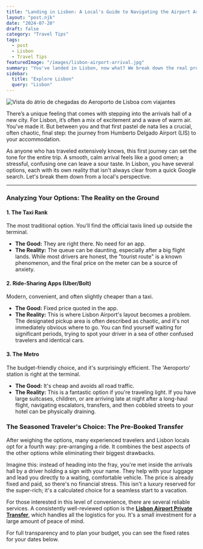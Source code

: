```yaml
---
title: "Landing in Lisbon: A Local's Guide to Navigating the Airport Arrival"
layout: "post.njk"
date: "2024-07-20"
draft: false
category: "Travel Tips"
tags:
  - post
  - Lisbon
  - Travel Tips
featuredImage: "/images/lisbon-airport-arrival.jpg"
summary: "You've landed in Lisbon, now what? We break down the real pros and cons of taxis, ride-sharing, and public transport from the airport, and reveal the one option seasoned travelers prefer."
sidebar:
  title: "Explore Lisbon"
  query: "Lisbon"
---
```


![Vista do átrio de chegadas do Aeroporto de Lisboa com viajantes](/images/lisbon-airport-arrival.jpg)

There’s a unique feeling that comes with stepping into the arrivals hall of a new city. For Lisbon, it’s often a mix of excitement and a wave of warm air. You've made it. But between you and that first pastel de nata lies a crucial, often chaotic, final step: the journey from Humberto Delgado Airport (LIS) to your accommodation.

As anyone who has traveled extensively knows, this first journey can set the tone for the entire trip. A smooth, calm arrival feels like a good omen; a stressful, confusing one can leave a sour taste. In Lisbon, you have several options, each with its own reality that isn't always clear from a quick Google search. Let's break them down from a local's perspective.

---
### **Analyzing Your Options: The Reality on the Ground**

#### **1. The Taxi Rank**
The most traditional option. You'll find the official taxis lined up outside the terminal.
*   **The Good:** They are right there. No need for an app.
*   **The Reality:** The queue can be daunting, especially after a big flight lands. While most drivers are honest, the "tourist route" is a known phenomenon, and the final price on the meter can be a source of anxiety.

#### **2. Ride-Sharing Apps (Uber/Bolt)**
Modern, convenient, and often slightly cheaper than a taxi.
*   **The Good:** Fixed price quoted in the app.
*   **The Reality:** This is where Lisbon Airport's layout becomes a problem. The designated pickup area is often described as chaotic, and it's not immediately obvious where to go. You can find yourself waiting for significant periods, trying to spot your driver in a sea of other confused travelers and identical cars.

#### **3. The Metro**
The budget-friendly choice, and it's surprisingly efficient. The 'Aeroporto' station is right at the terminal.
*   **The Good:** It's cheap and avoids all road traffic.
*   **The Reality:** This is a fantastic option if you're traveling light. If you have large suitcases, children, or are arriving late at night after a long-haul flight, navigating escalators, transfers, and then cobbled streets to your hotel can be physically draining.

### **The Seasoned Traveler's Choice: The Pre-Booked Transfer**

After weighing the options, many experienced travelers and Lisbon locals opt for a fourth way: pre-arranging a ride. It combines the best aspects of the other options while eliminating their biggest drawbacks.

Imagine this: instead of heading into the fray, you're met inside the arrivals hall by a driver holding a sign with your name. They help with your luggage and lead you directly to a waiting, comfortable vehicle. The price is already fixed and paid, so there's no financial stress. This isn't a luxury reserved for the super-rich; it's a calculated choice for a seamless start to a vacation.

For those interested in this level of convenience, there are several reliable services. A consistently well-reviewed option is the **[Lisbon Airport Private Transfer](https://www.getyourguide.com.br/lisboa-l42/lisboa-translado-do-aeroporto-para-ou-do-hotel-t66596/?partner_id=PMW7G72&cmp=share_to_earn)**, which handles all the logistics for you. It's a small investment for a large amount of peace of mind.

For full transparency and to plan your budget, you can see the fixed rates for your dates below.

<div data-gyg-href="https://widget.getyourguide.com/default/availability.frame" data-gyg-tour-id="66596" data-gyg-locale-code="en-US" data-gyg-currency="EUR" data-gyg-widget="availability" data-gyg-variant="horizontal" data-gyg-partner-id="PMW7G72"></div>